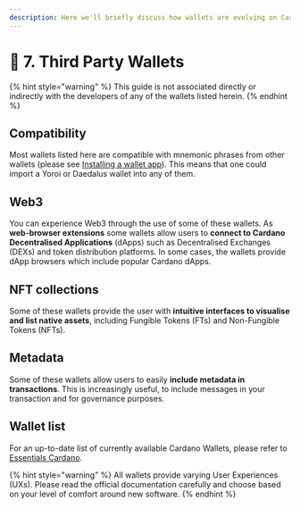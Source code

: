 ```yaml
---
description: Here we'll briefly discuss how wallets are evolving on Cardano.
---
```


# 🔌 7. Third Party Wallets

{% hint style="warning" %}
This guide is not associated directly or indirectly with the developers of any of the wallets listed herein.
{% endhint %}

## Compatibility

Most wallets listed here are compatible with mnemonic phrases from other wallets (please see [Installing a wallet app](installing-a-wallet-app/)). This means that one could import a Yoroi or Daedalus wallet into any of them.&#x20;

## Web3

You can experience Web3 through the use of some of these wallets. As **web-browser extensions** some wallets allow users to **connect to Cardano Decentralised Applications** (dApps) such as Decentralised Exchanges (DEXs) and token distribution platforms. In some cases, the wallets provide dApp browsers which include popular Cardano dApps.&#x20;

## NFT collections

Some of these wallets provide the user with **intuitive interfaces to visualise and list native assets**, including Fungible Tokens (FTs) and Non-Fungible Tokens (NFTs).&#x20;

## Metadata

Some of these wallets allow users to easily **include metadata in transactions**. This is increasingly useful, to include messages in your transaction and for governance purposes.   &#x20;

## Wallet list

For an up-to-date list of currently available Cardano Wallets, please refer to [Essentials Cardano](https://www.essentialcardano.io/article/wallets).&#x20;

{% hint style="warning" %}
All wallets provide varying User Experiences (UXs). Please read the official documentation carefully and choose based on your level of comfort around new software.
{% endhint %}
